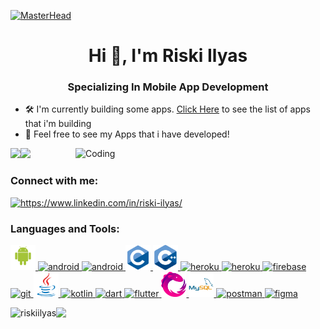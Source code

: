 [![MasterHead](https://1.bp.blogspot.com/-7A4WynwLsMw/XbBpCXG8fHI/AAAAAAAAMt4/uOa1bpLskYgrwGbllhSu2SDj_Mig8SXJQCLcBGAsYHQ/s1600/2000_600px.gif)](https://riskiilyas.com)
<h1 align="center">Hi 👋, I'm Riski Ilyas</h1>
<h3 align="center">Specializing In Mobile App Development</h3>
<div align="left">

- 🛠️ I'm currently building some apps. <a href="https://github.com/stars/riskiilyas/lists/in-development-apps">Click Here</a> to see the list of apps that i'm building
- 📱 Feel free to see my Apps that i have developed!
<img align="right" alt="Coding" width="400" src="https://www.existus.com/assets/images/image-mbl-development.gif">
<p>
<a align="left" href="https://github.com/stars/riskiilyas/lists/mobile-apps"><img src="https://github.com/riskiilyas/riskiilyas/blob/main/checkoutmyapps2.png" width="250"/></a><a href="https://play.google.com/store/apps/developer?id=Kee+Code"><img src="https://play.google.com/intl/id/badges/static/images/badges/en_badge_web_generic.png" width="250"/></a></p>


<h3 align="left">Connect with me:</h3>
<p align="left">
<a href="https://linkedin.com/in/riski-ilyas/" target="blank"><img src="https://raw.githubusercontent.com/rahuldkjain/github-profile-readme-generator/master/src/images/icons/Social/linked-in-alt.svg" alt="https://www.linkedin.com/in/riski-ilyas/" height="30" width="40" /></a>  
</p>

<h3 align="left">Languages and Tools:</h3>
<p align="left"> <a href="https://developer.android.com" target="_blank" rel="noreferrer"> <img src="https://raw.githubusercontent.com/devicons/devicon/master/icons/android/android-original-wordmark.svg" alt="android" width="40" height="40"/> </a> <a href="https://developer.android.com/jetpack" target="_blank" rel="noreferrer"> <img src="https://avatars.githubusercontent.com/u/6955922?s=200&v=4" alt="android" width="40" height="40"/> </a><a href="https://developer.android.com/jetpack/compose" target="_blank" rel="noreferrer"> <img src="https://tabris.com/wp-content/uploads/2021/06/jetpack-compose-icon_RGB.png" alt="android" width="40" height="40"/> </a> <a href="https://www.cprogramming.com/" target="_blank" rel="noreferrer"> <img src="https://raw.githubusercontent.com/devicons/devicon/master/icons/c/c-original.svg" alt="c" width="40" height="40"/> </a> <a href="https://www.w3schools.com/cpp/" target="_blank" rel="noreferrer"> <img src="https://raw.githubusercontent.com/devicons/devicon/master/icons/cplusplus/cplusplus-original.svg" alt="cplusplus" width="40" height="40"/> </a><a href="https://nodejs.org" target="_blank" rel="noreferrer"> <img src="https://hackr.io/tutorials/learn-node-js/logo/logo-node-js?ver=1641912447" alt="heroku" width="40" height="40"/> </a><a href="https://heroku.com" target="_blank" rel="noreferrer"> <img src="https://www.vectorlogo.zone/logos/heroku/heroku-icon.svg" alt="heroku" width="40" height="40"/> </a> <a href="https://firebase.google.com/" target="_blank" rel="noreferrer"> <img src="https://www.vectorlogo.zone/logos/firebase/firebase-icon.svg" alt="firebase" width="40" height="40"/> </a> <a href="https://git-scm.com/" target="_blank" rel="noreferrer"> <img src="https://www.vectorlogo.zone/logos/git-scm/git-scm-icon.svg" alt="git" width="40" height="40"/> </a> <a href="https://www.java.com" target="_blank" rel="noreferrer"> <img src="https://raw.githubusercontent.com/devicons/devicon/master/icons/java/java-original.svg" alt="java" width="40" height="40"/> </a> <a href="https://kotlinlang.org" target="_blank" rel="noreferrer"> <img src="https://www.vectorlogo.zone/logos/kotlinlang/kotlinlang-icon.svg" alt="kotlin" width="40" height="40"/> </a> <a href="https://dart.dev" target="_blank" rel="noreferrer"> <img src="https://www.vectorlogo.zone/logos/dartlang/dartlang-icon.svg" alt="dart" width="40" height="40"/> </a> <a href="https://flutter.dev" target="_blank" rel="noreferrer"> <img src="https://www.vectorlogo.zone/logos/flutterio/flutterio-icon.svg" alt="flutter" width="40" height="40"/> </a> <a href="https://reactivex.io/" target="_blank" rel="noreferrer"> <img src="rx.png" alt="ReactiveX" width="40" height="40"/> </a> <a href="https://www.mysql.com/" target="_blank" rel="noreferrer"> <img src="https://raw.githubusercontent.com/devicons/devicon/master/icons/mysql/mysql-original-wordmark.svg" alt="mysql" width="40" height="40"/> </a> <a href="https://postman.com" target="_blank" rel="noreferrer"> <img src="https://www.vectorlogo.zone/logos/getpostman/getpostman-icon.svg" alt="postman" width="40" height="40"/> </a><a href="https://www.figma.com/" target="_blank" rel="noreferrer"> <img src="https://www.vectorlogo.zone/logos/figma/figma-icon.svg" alt="figma" width="40" height="40"/> </a>
</p>
  </div>
<p><img align="left" src="https://github-readme-stats.vercel.app/api/top-langs?username=riskiilyas&theme=radical&show_icons=true&locale=en&layout=compact" alt="riskiilyas" /> 
<img width="400"src="https://github-readme-stats.vercel.app/api?username=riskiilyas&theme=radical"/></p><p></p>
